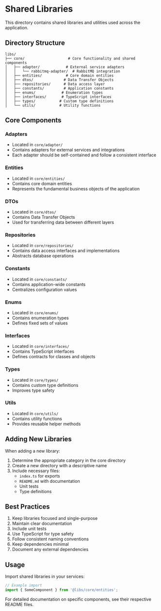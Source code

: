 # Shared Libraries

This directory contains shared libraries and utilities used across the application.

## Directory Structure

```
libs/
├── core/                    # Core functionality and shared components
│   ├── adapter/            # External service adapters
│   │   └── rabbitmq-adapter/  # RabbitMQ integration
│   ├── entities/           # Core domain entities
│   ├── dtos/              # Data Transfer Objects
│   ├── repositories/      # Data access layer
│   ├── constants/         # Application constants
│   ├── enums/            # Enumeration types
│   ├── interfaces/       # TypeScript interfaces
│   ├── types/           # Custom type definitions
│   └── utils/           # Utility functions
```

## Core Components

### Adapters
- Located in `core/adapter/`
- Contains adapters for external services and integrations
- Each adapter should be self-contained and follow a consistent interface

### Entities
- Located in `core/entities/`
- Contains core domain entities
- Represents the fundamental business objects of the application

### DTOs
- Located in `core/dtos/`
- Contains Data Transfer Objects
- Used for transferring data between different layers

### Repositories
- Located in `core/repositories/`
- Contains data access interfaces and implementations
- Abstracts database operations

### Constants
- Located in `core/constants/`
- Contains application-wide constants
- Centralizes configuration values

### Enums
- Located in `core/enums/`
- Contains enumeration types
- Defines fixed sets of values

### Interfaces
- Located in `core/interfaces/`
- Contains TypeScript interfaces
- Defines contracts for classes and objects

### Types
- Located in `core/types/`
- Contains custom type definitions
- Improves type safety

### Utils
- Located in `core/utils/`
- Contains utility functions
- Provides reusable helper methods

## Adding New Libraries

When adding a new library:

1. Determine the appropriate category in the core directory
2. Create a new directory with a descriptive name
3. Include necessary files:
   - `index.ts` for exports
   - `README.md` with documentation
   - Unit tests
   - Type definitions

## Best Practices

1. Keep libraries focused and single-purpose
2. Maintain clear documentation
3. Include unit tests
4. Use TypeScript for type safety
5. Follow consistent naming conventions
6. Keep dependencies minimal
7. Document any external dependencies

## Usage

Import shared libraries in your services:

```typescript
// Example import
import { SomeComponent } from '@libs/core/entities';
```

For detailed documentation on specific components, see their respective README files. 